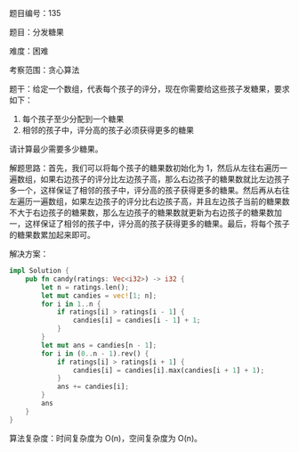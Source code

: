 题目编号：135

题目：分发糖果

难度：困难

考察范围：贪心算法

题干：给定一个数组，代表每个孩子的评分，现在你需要给这些孩子发糖果，要求如下：

1. 每个孩子至少分配到一个糖果
2. 相邻的孩子中，评分高的孩子必须获得更多的糖果

请计算最少需要多少糖果。

解题思路：首先，我们可以将每个孩子的糖果数初始化为 1，然后从左往右遍历一遍数组，如果右边孩子的评分比左边孩子高，那么右边孩子的糖果数就比左边孩子多一个，这样保证了相邻的孩子中，评分高的孩子获得更多的糖果。然后再从右往左遍历一遍数组，如果左边孩子的评分比右边孩子高，并且左边孩子当前的糖果数不大于右边孩子的糖果数，那么左边孩子的糖果数就更新为右边孩子的糖果数加一，这样保证了相邻的孩子中，评分高的孩子获得更多的糖果。最后，将每个孩子的糖果数累加起来即可。

解决方案：

```rust
impl Solution {
    pub fn candy(ratings: Vec<i32>) -> i32 {
        let n = ratings.len();
        let mut candies = vec![1; n];
        for i in 1..n {
            if ratings[i] > ratings[i - 1] {
                candies[i] = candies[i - 1] + 1;
            }
        }
        let mut ans = candies[n - 1];
        for i in (0..n - 1).rev() {
            if ratings[i] > ratings[i + 1] {
                candies[i] = candies[i].max(candies[i + 1] + 1);
            }
            ans += candies[i];
        }
        ans
    }
}
```

算法复杂度：时间复杂度为 O(n)，空间复杂度为 O(n)。